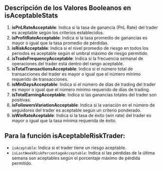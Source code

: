 ## Descripción de los Valores Booleanos en isAceptableStats

1. **isPnLRateAcceptable**: Indica si la tasa de ganancia (PnL Rate) del trader es aceptable según los criterios establecidos.
2. **isProfitRateAcceptable**: Indica si la tasa promedio de ganancias es mayor o igual que la tasa promedio de pérdidas.
3. **isRiskAcceptable**: Indica si el nivel promedio de riesgo en todos los periodos es aceptable según el umbral máximo de riesgo permitido.
4. **isTradeFrequencyAcceptable**: Indica si la frecuencia semanal de operaciones del trader está dentro del rango aceptable.
5. **isTotalTransactionsAcceptable**: Indica si el número total de transacciones del trader es mayor o igual que el número mínimo requerido de transacciones.
6. **isMinDaysAcceptable**: Indica si el número de días de trading del trader es mayor o igual que el número mínimo requerido de días de trading.
7. **isTotalEarningAcceptable**: Indica si las ganancias totales del trader son positivas.
8. **isFollowersVariationAcceptable**: Indica si la variación en el número de seguidores del trader es aceptable según un criterio ponderado.
9. **isWinRateAceptable**: Indica si la tasa de éxito (win rate) del trader es mayor o igual que la tasa mínima requerida de éxito.

## Para la función isAceptableRiskTrader:

- `isAceptable`: Indica si el trader tiene un riesgo aceptable.
- `isLastWeekRiskPercentageAcceptable`: Indica si las pérdidas de la última semana son aceptables según el porcentaje máximo de pérdida permitido.
